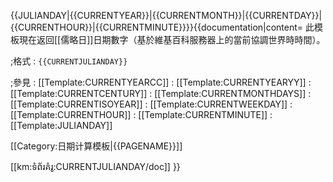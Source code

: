 {{JULIANDAY|{{CURRENTYEAR}}|{{CURRENTMONTH}}|{{CURRENTDAY}}|{{CURRENTHOUR}}|{{CURRENTMINUTE}}}}<noinclude>{{documentation|content=
此模板現在返回[[儒略日]]日期數字（基於維基百科服務器上的當前協調世界時時間）。

;格式
: <code><nowiki>{{CURRENTJULIANDAY}}</nowiki></code>

;參見
: [[Template:CURRENTYEARCC]]
: [[Template:CURRENTYEARYY]]
: [[Template:CURRENTCENTURY]]
: [[Template:CURRENTMONTHDAYS]]
: [[Template:CURRENTISOYEAR]]
: [[Template:CURRENTWEEKDAY]]
: [[Template:CURRENTHOUR]]
: [[Template:CURRENTMINUTE]]
: [[Template:JULIANDAY]]

[[Category:日期计算模板|{{PAGENAME}}]]

[[km:ទំព័រគំរូ:CURRENTJULIANDAY/doc]]
}}</noinclude>